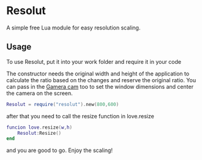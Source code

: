 # Resolut
A simple free Lua module for easy resolution scaling.


## Usage

To use Resolut, put it into your work folder and require it in your code

The constructor needs the original width and height of the application to calculate the ratio based on the changes and reserve the original ratio.
You can pass in the [Gamera cam](https://github.com/kikito/gamera) too to set the window dimensions and center the camera on the screen.
```lua
Resolut = require("resolut").new(800,600)
```

after that you need to call the resize function in love.resize

```lua
funcion love.resize(w,h)
    Resolut:Resize()
end
```
and you are good to go. Enjoy the scaling!

